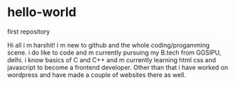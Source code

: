 # hello-world
first repository

Hi all i m harshit! i m new to github and the whole coding/progamming scene. 
i do like to code and m currently pursuing my B.tech from GGSIPU, delhi.
i know basics of C and C++ and m currently learning html css and javascript to become a frontend developer.
Other than that i have worked on wordpress and have made a couple of websites there as well.
